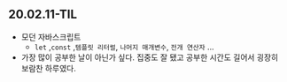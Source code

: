 ## 20.02.11-TIL

- 모던 자바스크립트 
  - `let` ,`const` ,`템플릿 리터럴`, `나머지 매개변수`, `전개 연산자` ... 
- 가장 많이 공부한 날이 아닌가 싶다. 집중도 잘 됐고 공부한 시간도 길어서 굉장히 보람찬 하루였다.